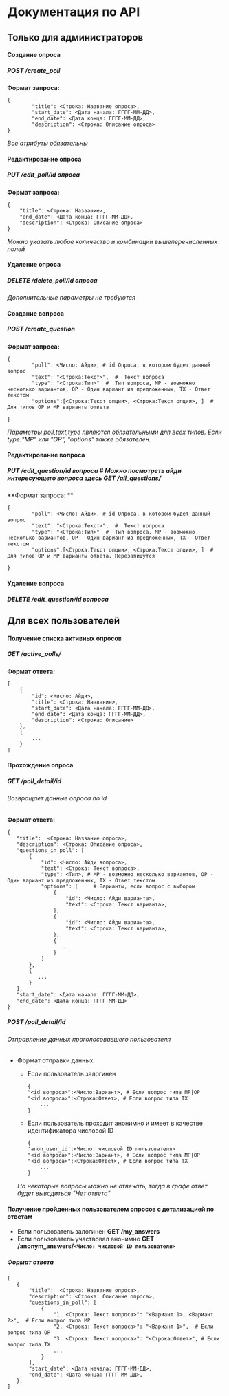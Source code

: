 # Документация по API
## Только для администраторов

#### Создание опроса
##### POST /create_poll
   **Формат запроса:**

```
{
    	"title": <Строка: Название опроса>,
        "start_date": <Дата начала: ГГГГ-ММ-ДД>,
        "end_date": <Дата конца: ГГГГ-ММ-ДД>,
        "description": <Строка: Описание опроса>
}
```
   
   *Все атрибуты обязательны*
    
    
#### Редактирование опроса
##### PUT /edit_poll/*id опроса*
   **Формат запроса:**
    
```
{
    "title": <Строка: Название>,
    "end_date": <Дата конца: ГГГГ-ММ-ДД>,
    "description": <Строка: Описание опроса>
}

```
*Можно указать любое количество и комбинации вышеперечисленных полей*

#### Удаление опроса
##### DELETE /delete_poll/*id опроса*

*Дополнительные параметры не требуются*


#### Создание вопроса
##### POST /create_question
   **Формат запроса:**
```
{
        "poll": <Число: Айди>, # id Опроса, в котором будет данный вопрос
        "text": "<Строка:Текст>",  #  Текст вопроса
        "type": "<Строка:Тип>"  #  Тип вопроса, MP - возможно несколько вариантов, OP - Один вариант из предложенных, TX - Ответ текстом
        "options":[<Строка:Текст опции>, <Строка:Текст опции>, ]  # Для типов OP и MP варианты ответа

}
```
*Параметры poll,text,type являются обязательными для всех типов. Если type:"MP" или "OP", "options" также обязателен.*
#### Редактирование вопроса
##### PUT /edit_question/*id вопроса*   # Можно посмотреть айди интересующего вопроса здесь GET /all_questions/
   
   **Формат запроса: **
```
{
        "poll": <Число: Айди>, # id Опроса, в котором будет данный вопрос
        "text": "<Строка:Текст>",  #  Текст вопроса
        "type": "<Строка:Тип>"  #  Тип вопроса, MP - возможно несколько вариантов, OP - Один вариант из предложенных, TX - Ответ текстом
        "options":[<Строка:Текст опции>, <Строка:Текст опции>, ]  # Для типов OP и MP варианты ответа. Перезапишутся

}
```

#### Удаление вопроса
##### DELETE /edit_question/*id вопроса*


## Для всех пользователей

#### Получение списка активных опросов
##### GET /active_polls/

   **Формат ответа:**


```
[
    {
        "id": <Число: Айди>,
        "title": <Строка: Название>,
        "start_date": <Дата начала: ГГГГ-ММ-ДД>,
        "end_date": <Дата конца: ГГГГ-ММ-ДД>,
        "description": <Строка: Описание>
    },
    {
        ...
    }
]
```

#### Прохождение опроса

##### GET /poll_detail/*id* 
###### Возвращает данные опроса по id

   **Формат ответа:**

 
 ```
 {
    "title":  <Строка: Название опроса>,
    "description": <Строка: Описание опроса>,
    "questions_in_poll": [
        {
            "id": <Число: Айди вопроса>,
            "text": <Строка: Текст вопроса>,
            "type": <Тип>, # MP - возможно несколько вариантов, OP - Один вариант из предложенных, TX - Ответ текстом
            "options": [     # Варианты, если вопрос с выбором
                {
                    "id": <Число: Айди варианта>,
                    "text": <Строка: Текст варианта>,
                },
                {
                    "id": <Число: Айди варианта>,
                    "text": <Строка: Текст варианта>,
                },
                {
                  ...
                }
            ]
        },
        {
           ...
        }
    ],
    "start_date": <Дата начала: ГГГГ-ММ-ДД>,
    "end_date": <Дата конца: ГГГГ-ММ-ДД>
}
 ```
 
##### POST /poll_detail/*id*  
###### Отправление данных проголосовавшего пользователя

* Формат отправки данных:

    * Если пользователь залогинен
        ```
        {
        "<id вопроса>":<Число:Вариант>, # Если вопрос типа MP|OP
        "<id вопроса>":<Строка:Ответ>, # Если вопрос типа TX
            ...
        }
        ```

    * Если пользователь проходит анонимно и имеет в качестве идентификатора числовой ID
        ```
        {
        'anon_user_id':<Число: числовой ID пользователя>
        "<id вопроса>":<Число:Вариант>, # Если вопрос типа MP|OP
        "<id вопроса>":<Строка:Ответ>, # Если вопрос типа TX
            ...
        }
        ```
  *На некоторые вопросы можно не отвечать, тогда в графе ответ будет выводиться "Нет ответа"*

#### Получение пройденных пользователем опросов с детализацией по ответам
* Если пользователь залогинен
    **GET /my_answers**  
* Если пользователь участвовал анонимно
    **GET /anonym_answers/`<Число: числовой ID пользователя>`**
    
 ##### Формат ответа
 ```
 [
    {
        "title":  <Строка: Название опроса>,
        "description": <Строка: Описание опроса>,
        "questions_in_poll": [
            {
                "1. <Строка: Текст вопроса>": "<Вариант 1>, <Вариант 2>",  # Если вопрос типа MP
                "2. <Строка: Текст вопроса>": "<Вариант 1>",  # Если вопрос типа OP
                "3. <Строка: Текст вопроса>": "<Строка:Ответ>", # Если вопрос типа TX
                ...
            }
        ],
        "start_date": <Дата начала: ГГГГ-ММ-ДД>,
        "end_date": <Дата конца: ГГГГ-ММ-ДД>,
    },
]
```
